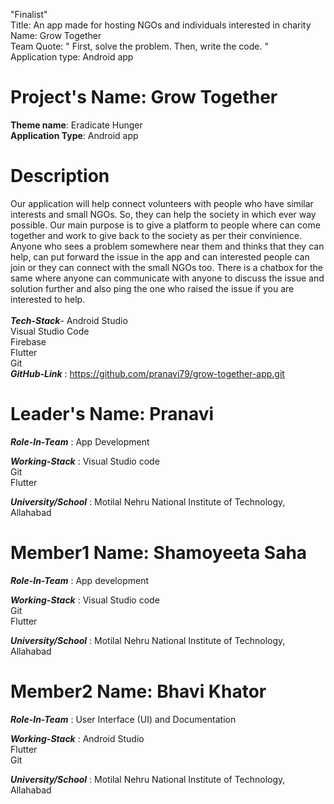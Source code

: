 "Finalist" <br>
Title: An app made for hosting NGOs and individuals interested in charity<br>
Name: Grow Together<br>
Team Quote: " First, solve the problem. Then, write the code. " <br>
Application type: Android app

# Project's Name: Grow Together <br>
**Theme name**: Eradicate Hunger <br>
**Application Type**: Android app <br>
# Description <br>
Our application will help connect volunteers with people who have similar interests and small NGOs. So, they can help the society in which ever way possible. 
Our main purpose is to give a platform to people where can come together and work to give back to the society as per their convinience. 
Anyone who sees a problem somewhere near them and thinks that they can help, can put forward the issue in the app and can interested people can join 
or they can connect with the small NGOs too.  There is a chatbox for the same where anyone can communicate with anyone to discuss the issue and solution further
and also ping the one who raised the issue if you are interested to help. <br> <br>
_**Tech-Stack**_- Android Studio <br>
Visual Studio Code <br> 
Firebase <br>
Flutter<br>
Git<br>
_**GitHub-Link**_ : https://github.com/pranavi79/grow-together-app.git <br>
# Leader's Name: Pranavi <br>
_**Role-In-Team**_  : App Development <br>

_**Working-Stack**_ : Visual Studio code<br>  Git<br> Flutter<br>

_**University/School**_ : Motilal Nehru National Institute of Technology, Allahabad <br>
# Member1 Name: Shamoyeeta Saha <br>

_**Role-In-Team**_  : App development

_**Working-Stack**_ : Visual Studio code<br> Git<br> Flutter<br>

_**University/School**_ : Motilal Nehru National Institute of Technology, Allahabad <br>
# Member2 Name: Bhavi Khator <br>

_**Role-In-Team**_  : User Interface (UI) and Documentation <br>

_**Working-Stack**_ : Android Studio <br> Flutter <br> Git<br>

_**University/School**_ :  Motilal Nehru National Institute of Technology, Allahabad <br>





